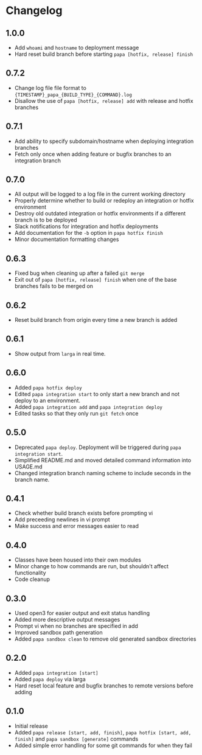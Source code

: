 # Changelog

## 1.0.0
* Add `whoami` and `hostname` to deployment message
* Hard reset build branch before starting `papa [hotfix, release] finish`

## 0.7.2
* Change log file file format to `{TIMESTAMP}_papa_{BUILD_TYPE}_{COMMAND}.log`
* Disallow the use of `papa [hotfix, release] add` with release and hotfix branches

## 0.7.1
* Add ability to specify subdomain/hostname when deploying integration branches
* Fetch only once when adding feature or bugfix branches to an integration branch

## 0.7.0
* All output will be logged to a log file in the current working directory
* Properly determine whether to build or redeploy an integration or hotfix environment
* Destroy old outdated integration or hotfix environments if a different branch is to be deployed
* Slack notifications for integration and hotfix deployments
* Add documentation for the `-b` option in `papa hotfix finish`
* Minor documentation formatting changes

## 0.6.3
* Fixed bug when cleaning up after a failed `git merge`
* Exit out of `papa [hotfix, release] finish` when one of the base branches fails to be merged on

## 0.6.2
* Reset build branch from origin every time a new branch is added

## 0.6.1
* Show output from `larga` in real time.

## 0.6.0
* Added `papa hotfix deploy`
* Edited `papa integration start` to only start a new branch and not deploy to an environment.
* Added `papa integration add` and `papa integration deploy`
* Edited tasks so that they only run `git fetch` once

## 0.5.0
* Deprecated `papa deploy`. Deployment will be triggered during `papa integration start`.
* Simplified README.md and moved detailed command information into USAGE.md
* Changed integration branch naming scheme to include seconds in the branch name.

## 0.4.1
* Check whether build branch exists before prompting vi
* Add preceeding newlines in vi prompt
* Make success and error messages easier to read

## 0.4.0
* Classes have been housed into their own modules
* Minor change to how commands are run, but shouldn't affect functionality
* Code cleanup

## 0.3.0
* Used open3 for easier output and exit status handling
* Added more descriptive output messages
* Prompt vi when no branches are specified in add
* Improved sandbox path generation
* Added `papa sandbox clean` to remove old generated sandbox directories

## 0.2.0
* Added `papa integration [start]`
* Added `papa deploy` via larga
* Hard reset local feature and bugfix branches to remote versions before adding

## 0.1.0
* Initial release
* Added `papa release [start, add, finish]`, `papa hotfix [start, add, finish]` and `papa sandbox [generate]` commands
* Added simple error handling for some git commands for when they fail

